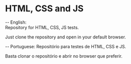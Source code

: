 
# HTML, CSS and JS

-- English: </br>
Repository for HTML, CSS, JS tests.

Just clone the repository and open in your default browser.

-- Portuguese: 
Repositório para testes de HTML, CSS e JS.

Basta clonar o repositório e abrir no browser que preferir. 

